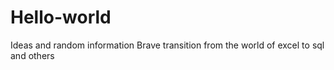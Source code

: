 # Hello-world
Ideas and random information 
Brave transition from the world of excel to sql and others 
